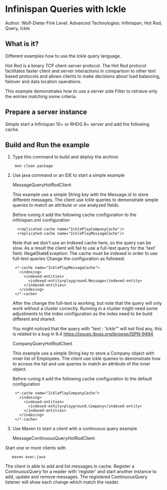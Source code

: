 Infinispan Queries with Ickle
===============================

Author: Wolf-Dieter Fink
Level: Advanced
Technologies: Infinispan, Hot Rod, Query, Ickle


What is it?
-----------

Different examples how to use the Ickle query language.

Hot Rod is a binary TCP client-server protocol. The Hot Rod protocol facilitates faster client and server interactions in comparison to other text based protocols and allows clients to make decisions about load balancing, failover and data location operations.

This example demonstrates how to use a server side Filter to retrieve only the entries matching some criteria.


Prepare a server instance
-------------
Simple start a Infinispan 10+ or RHDG 8+ server and add the following cache.

Build and Run the example
-------------------------
1. Type this command to build and deploy the archive:

        mvn clean package

2. Use java command or an IDE to start a simple example

   MessageQueryHotRodClient
 
     This example use a simple String key with the Message.id to store different messages.
     The client use Ickle queries to demonstrate simple queries to match an attribute or use analyzed fields.

     Before runing it add the following cache configuration to the infinispan.xml configuration

         <replicated-cache name="IcklePlayCompanyCache"/>
         <replicated-cache name="IcklePlayMessageCache"/>

     Note that we don't use an Indexed cache here, so the query can be slow.
     As a result the client will fail to use a full-text query for the 'text' field.
           IllegalStateException: The cache must be indexed in order to use full-text queries
     Change the configuration as followed:

        <*-cache name="IcklePlayMessageCache">
          <indexing>
            <indexed-entities>
              <indexed-entity>playground.Message</indexed-entity>
            </indexed-entities>
          </indexing>
        </*-cache>

    After the change the full-text is working, but note that the query will only work without a cluster correctly.
    Running in a cluster might need some adjustments to the index configuration as the index need to be build different and shared.

   You might noticed that the query with "text : '*Ickle*'" will not find any, this is related to a bug in 9.4 https://issues.jboss.org/browse/ISPN-9494



   CompanyQueryHotRodClient
 
     This example use a simple String key to store a Company object with inner list of Employees.
     The client use Ickle queries to demonstrate how to access the list and use queries to match an attribute of the inner object.

     Before runing it add the following cache configuration to the default configuration

        <*-cache name="IcklePlayCompanyCache">
          <indexing>
            <indexed-entities>
              <indexed-entity>playground.Company</indexed-entity>
            </indexed-entities>
          </indexing>
        </*-cache>

3. Use Maven to start a client with a continuous query example

   MessageContinuousQueryHotRodClient

  Start one or more clients with

       maven exec:java

  The client is able to add and list messages in cache. 
  Register a ContinuousQuery for a reader with 'register' and start another instance to add, update and remove messages.
  The registered ContinuousQuery listener will show each change which match the reader.
